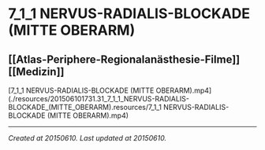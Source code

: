 # 7_1_1 NERVUS-RADIALIS-BLOCKADE (MITTE OBERARM)
 [[Atlas-Periphere-Regionalanästhesie-Filme]] [[Medizin]] 
---



[7\_1\_1 NERVUS-RADIALIS-BLOCKADE (MITTE OBERARM).mp4](./resources/201506101731.31_7_1_1_NERVUS-RADIALIS-BLOCKADE_(MITTE_OBERARM).resources/7_1_1 NERVUS-RADIALIS-BLOCKADE (MITTE OBERARM).mp4)

---

_Created at 20150610._
_Last updated at 20150610._



